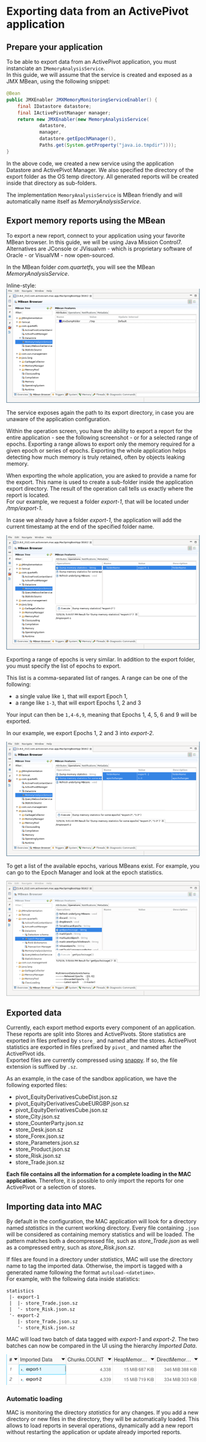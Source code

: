 Exporting data from an ActivePivot application
==========================

Prepare your application
------------

To be able to export data from an ActivePivot application, you must instanciate an `IMemoryAnalysisService`.  
In this guide, we will assume that the service is created and exposed as a JMX MBean, using the following snippet:

```java
@Bean
public JMXEnabler JMXMemoryMonitoringServiceEnabler() {
    final IDatastore datastore;
    final IActivePivotManager manager;
    return new JMXEnabler(new MemoryAnalysisService(
            datastore,
            manager,
            datastore.getEpochManager(),
            Paths.get(System.getProperty("java.io.tmpdir"))));
}
```

In the above code, we created a new service using the application Datastore and ActivePivot Manager. We also specified 
the directory of the export folder as the OS temp directory. All generated reports will be created inside that
directory as sub-folders.

The implementation `MemoryAnalysisService` is MBean friendly and will automatically name itself as 
_MemoryAnalysisService_.

Export memory reports using the MBean
-------------

To export a new report, connect to your application using your favorite MBean browser. In this guide, we will be using
Java Mission Control7. Alternatives are JConsole or JVisualvm - which is proprietary software of Oracle - or
VisualVM - now open-sourced.

In the MBean folder _com.quartetfs_, you will see the MBean _MemoryAnalysisService_.

Inline-style: 
![mac-bean screen](./assets/mac-bean.png "MBean attributes of the MemoryAnalysisService")

The service exposes again the path to its export directory, in case you are unaware of the application configuration.

Within the operation screen, you have the ability to export a report for the entire application - see the following 
screenshot - or for a selected range of epochs. Exporting a range allows to export only the memory required for a given 
epoch or series of epochs. Exporting the whole application helps detecting how much memory is truly retained, often
by objects leaking memory.

When exporting the whole application, you are asked to provide a name for the export. This name is used to create a
sub-folder inside the application export directory. The result of the operation call tells us exactly where the report 
is located.  
For our example, we request a folder _export-1_, that will be located under _/tmp/export-1_.

In case we already have a folder _export-1_, the application will add the current timestamp at the end of the 
specified folder name.

![whole-export](./assets/whole-export.png "Exporting a report for the entire application")

Exporting a range of epochs is very similar. In addition to the export folder, you must specify the list of epochs
to export.

This list is a comma-separated list of ranges. A range can be one of the following:

 - a single value like `1`, that will export Epoch 1,
 - a range like `1-3`, that will export Epochs 1, 2 and 3
 
Your input can then be `1,4-6,9`, meaning that Epochs 1, 4, 5, 6 and 9 will be exported.

In our example, we export Epochs 1, 2 and 3 into _export-2_.

![range-export](./assets/range-export.png "Exporting a report for a range of epochs")

To get a list of the available epochs, various MBeans exist. For example, you can go to the Epoch Manager and 
look at the epoch statistics.

![listing-epochs](./assets/list-epochs.png "Listing epochs of our application") 


Exported data
-------

Currently, each export method exports every component of an application. These reports are split into Stores and 
ActivePivots. Store statistics are exported in files prefixed by `store_` and named after the stores. ActivePivot 
statistics are exported in files prefixed by `pivot_` and named after the ActivePivot ids.  
Exported files are currently compressed using [snappy](https://en.wikipedia.org/wiki/Snappy_(compression)). If so,
the file extension is suffixed by `.sz`.

As an example, in the case of the sandbox application, we have the following exported files:

 - pivot_EquityDerivativesCubeDist.json.sz
 - pivot_EquityDerivativesCubeEURGBP.json.sz
 - pivot_EquityDerivativesCube.json.sz
 - store_City.json.sz
 - store_CounterParty.json.sz
 - store_Desk.json.sz
 - store_Forex.json.sz
 - store_Parameters.json.sz
 - store_Product.json.sz
 - store_Risk.json.sz
 - store_Trade.json.sz

**Each file contains all the information for a complete loading in the MAC application.** Therefore, it is possible
to only import the reports for one ActivePivot or a selection of stores.

Importing data into MAC
--------------

By default in the configuration, the MAC application will look for a directory named _statistics_ in the current
working directory. Every file containing `.json` will be considered as containing memory statistics and will be loaded.
The pattern matches both a decompressed file, such as _store_Trade.json_ as well as a compressed entry, such as
_store_Risk.json.sz_.

If files are found in a directory under _statistics_, MAC will use the directory name to tag the imported data.
Otherwise, the import is tagged with a generated name following the format `autoload-<datetime>`.  
For example, with the following data inside statistics:

```
statistics
 |- export-1
 |  |- store_Trade.json.sz
 |  '- store_Risk.json.sz
 '- export-2
    |- store_Trade.json.sz
    '- store_Risk.json.sz
```

MAC will load two batch of data tagged with _export-1_ and _export-2_. The two batches can now be compared in the UI
using the hierarchy _Imported Data_.

![loading-comparison](./assets/loading-comparison.png "Comparing the base measures for two loaded reports")

### Automatic loading

MAC is monitoring the directory _statistics_ for any changes. If you add a new directory or new files in the directory,
they will be automatically loaded. This allows to load reports in several operations, dynamically add a new report
without restarting the application or update already imported reports.
